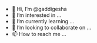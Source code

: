 - 👋 Hi, I’m @gaddigesha
- 👀 I’m interested in ...
- 🌱 I’m currently learning ...
- 💞️ I’m looking to collaborate on ...
- 📫 How to reach me ...

<!---
gaddigesha/gaddigesha is a ✨ special ✨ repository because its `README.md` (this file) appears on your GitHub profile.
You can click the Preview link to take a look at your changes.
--->
